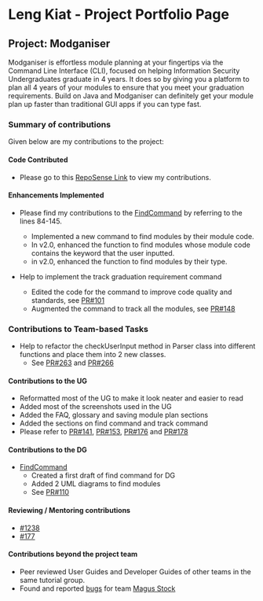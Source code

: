 # Leng Kiat - Project Portfolio Page

## Project: Modganiser

Modganiser is effortless module planning at your fingertips via the Command Line Interface (CLI), focused on helping Information Security Undergraduates graduate in 4 years. It does so by giving you a platform to plan all 4 years of your modules to ensure that you meet your graduation requirements.
Build on Java and Modganiser can definitely get your module plan up faster than traditional GUI apps if you can type fast.

### Summary of contributions
Given below are my contributions to the project:

#### Code Contributed
* Please go to this [RepoSense Link](https://nus-cs2113-ay2223s2.github.io/tp-dashboard/?search=thiolk&sort=groupTitle&sortWithin=title&timeframe=commit&mergegroup=&groupSelect=groupByRepos&breakdown=true&checkedFileTypes=docs~functional-code~test-code~other&since=2023-02-17) to view my contributions.

#### Enhancements Implemented
* Please find my contributions to the [FindCommand](https://github.com/AY2223S2-CS2113T-T09-4/tp/blob/master/src/main/java/seedu/duke/ModuleList.java) by referring to the lines 84-145.
  * Implemented a new command to find modules by their module code.
  * In v2.0, enhanced the function to find modules whose module code contains the keyword that the user inputted.
  * in v2.0, enhanced the function to find modules by their type.

* Help to implement the track graduation requirement command
  * Edited the code for the command to improve code quality and standards, see [PR#101](https://github.com/AY2223S2-CS2113T-T09-4/tp/pull/101)
  * Augmented the command to track all the modules, see [PR#148](https://github.com/AY2223S2-CS2113T-T09-4/tp/pull/148)

<div style="page-break-after: always;"></div>

### Contributions to Team-based Tasks
* Help to refactor the checkUserInput method in Parser class into different functions and place them into 2 new classes.
  * See [PR#263](https://github.com/AY2223S2-CS2113T-T09-4/tp/pull/263) and [PR#266](https://github.com/AY2223S2-CS2113T-T09-4/tp/pull/266)


#### Contributions to the UG
* Reformatted most of the UG to make it look neater and easier to read
* Added most of the screenshots used in the UG
* Added the FAQ, glossary and saving module plan sections
* Added the sections on find command and track command
* Please refer to [PR#141](https://github.com/AY2223S2-CS2113T-T09-4/tp/pull/141), [PR#153](https://github.com/AY2223S2-CS2113T-T09-4/tp/pull/153), [PR#176](https://github.com/AY2223S2-CS2113T-T09-4/tp/pull/176) and [PR#178](https://github.com/AY2223S2-CS2113T-T09-4/tp/pull/178)

#### Contributions to the DG
* [FindCommand](https://github.com/AY2223S2-CS2113T-T09-4/tp/blob/master/docs/DeveloperGuide.md#34-find-modules)
  * Created a first draft of find command for DG
  * Added 2 UML diagrams to find modules
  * See [PR#110](https://github.com/AY2223S2-CS2113T-T09-4/tp/pull/110)

#### Reviewing / Mentoring contributions
* [#1238](https://github.com/AY2223S2-CS2113T-T09-4/tp/pull/238)
* [#177](https://github.com/AY2223S2-CS2113T-T09-4/tp/pull/177)


#### Contributions beyond the project team
* Peer reviewed User Guides and Developer Guides of other teams in the same tutorial group.
* Found and reported [bugs](https://github.com/Thiolk/ped/issues) for team [Magus Stock](https://github.com/AY2223S2-CS2113-W12-3/tp)


